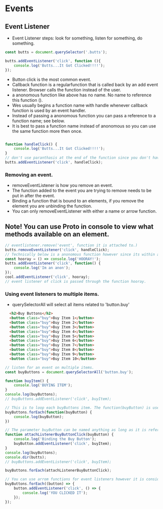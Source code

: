 # Events
## Event Listener
- Event Listener steps: look for something, listen for something, do something.
```js
const butts = document.querySelector('.butts');

butts.addEventListener('click', function (){
    console.log('Butts...It Got Clicked!!!!');
});
```
- Button click is the most common event.
- Callback function is a regularfunction that is called back by an add event listener. Browser calls the function instead of the user.
- a anonomous function like above has no name. No name to reference this function ().
- Wes usually begins a function name with handle whenever callback function is used by an event handler.
- Instead of passing a anonomous function you can pass a reference to a function name; see below.
- It is best to pass a function name instead of anonomous so you can use the same function more then once. 

```js

function handleClick() {
    console.log('Butts...It Got Clicked!!!!');
}
// don't use paranthasis at the end of the function since you don't have to call the function the browser does it for you.
butts.addEventListener('click', handleClick);
```

### Removing an event. 
- removeEventListener is how you remove an event. 
- The function added to the event you are trying to remove needs to be put in after the event.
- Binding a function that is bound to an elements, if you remove the element you are unbinding the function. 
- You can only removeEventListener with either a name or arrow function.
## Note! You can use Proto in console to view what methods available on an element.

```js
// eventlistener.remove('event', function it is attached to.)
butts.removeEventListener('click', handleClick);
// Technically below is a anonomous function however since its within a variable it can be still referenced by using that variable name.
const hooray = () => console.log('HOORAY!');
butts.addEventListener('click', function() {
    console.log('Im an anon');
});
cool.addEventListener('click', hooray);
// event listener of click is passed through the function hooray.
```
### Using event listeners to multiple items.
- querySelectorAll will select all items related to 'button.buy'

```html
  <h2>Buy Buttons</h2>
  <button class="buy">Buy Item 1</button>
  <button class="buy">Buy Item 2</button>
  <button class="buy">Buy Item 3</button>
  <button class="buy">Buy Item 4</button>
  <button class="buy">Buy Item 5</button>
  <button class="buy">Buy Item 6</button>
  <button class="buy">Buy Item 7</button>
  <button class="buy">Buy Item 8</button>
  <button class="buy">Buy Item 9</button>
  <button class="buy">Buy Item 10</button>
  ```
```js
// listen for an event on multiple items.
const buyButtons = document.querySelectorAll('button.buy');

function buyItem() {
    console.log('BUYING ITEM');
}
console.log(buyButtons);
// buyButtons.addEventListener('click', buyItem);

// This is to loop each buyButtons item. The function(buyButton) is used to call the anonomous function. 
buyButtons.forEach(function(buyButton) {
    console.log(buyButton);
})

// The parameter buyButton can be named anything as long as it is referenced.
function attachListenerBuyButtonClick(buyButton) {
    console.log('Binding the Buy Button');
    buyButton.addEventListener('click', buyItem);
}
console.log(buyButtons);
console.dir(butts);
// buyButtons.addEventListener('click', buyItem);

buyButtons.forEach(attachListenerBuyButtonClick);

// You can use arrom functions for event listeners however it is considered a anonomous function so it can not be unbound (removed). 
buyButtons.forEach((button) => {
    button.addEventListener('click', () => {
        console.log('YOU CLICKED IT');
    });
});